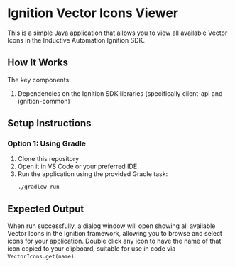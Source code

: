 # Ignition Vector Icons Viewer

This is a simple Java application that allows you to view all available Vector Icons in the Inductive Automation Ignition SDK.

## How It Works

The key components:
1. Dependencies on the Ignition SDK libraries (specifically client-api and ignition-common)

## Setup Instructions

### Option 1: Using Gradle

1. Clone this repository
2. Open it in VS Code or your preferred IDE
3. Run the application using the provided Gradle task:
   ```
   ./gradlew run
   ```

## Expected Output

When run successfully, a dialog window will open showing all available Vector Icons in the Ignition framework, allowing
you to browse and select icons for your application.
Double click any icon to have the name of that icon copied to your clipboard, suitable for use in code via
`VectorIcons.get(name)`.